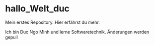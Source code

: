 # hallo_Welt_duc
Mein erstes Repository. Hier erfährst du mehr.

Ich bin Duc Ngo Minh und lerne Softwaretechnik. Änderungen werden gepull
